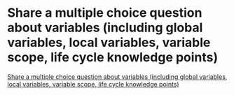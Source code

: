 # Share a multiple choice question about variables (including global variables, local variables, variable scope, life cycle knowledge points)
[Share a multiple choice question about variables (including global variables, local variables, variable scope, life cycle knowledge points)](https://aiwithcloud.com/2022/09/15/share_a_multiple_choice_question_about_variables_including_global_variables_local_variables_variable_scope_life_cycle_knowledge_points/)